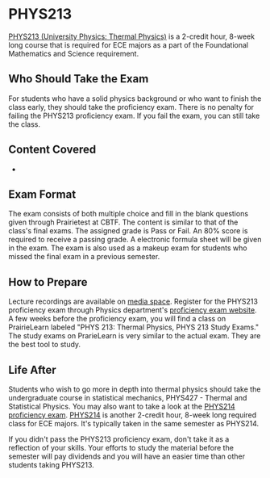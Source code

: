 # PHYS213

[PHYS213 (University Physics: Thermal Physics)](../Course%20Wiki/PHYS%20Course%20Offerings/PHYS213.md) is a 2-credit hour, 8-week long course that is required for ECE majors as a part of the Foundational Mathematics and Science requirement.

## Who Should Take the Exam

For students who have a solid physics background or who want to finish the class early, they should take the proficiency exam. There is no penalty for failing the PHYS213 proficiency exam. If you fail the exam, you can still take the class.

## Content Covered

- 

## Exam Format

The exam consists of both multiple choice and fill in the blank questions given through Prairietest at CBTF. The content is similar to that of the class's final exams. The assigned grade is Pass or Fail. An 80% score is required to receive a passing grade. A electronic formula sheet will be given in the exam. The exam is also used as a makeup exam for students who missed the final exam in a previous semester. 

## How to Prepare

Lecture recordings are available on [media space](https://mediaspace.illinois.edu/channel/Physics+213+Summer+2020/165144651). Register for the PHYS213 proficiency exam through Physics department's [proficiency exam website](https://physics.illinois.edu/academics/courses/proficiency-exams). A few weeks before the proficiency exam, you will find a class on PrairieLearn labeled "PHYS 213: Thermal Physics, PHYS 213 Study Exams." The study exams on PrarieLearn is very similar to the actual exam. They are the best tool to study.

## Life After

Students who wish to go more in depth into thermal physics should take the undergraduate course in statistical mechanics, PHYS427 - Thermal and Statistical Physics. You may also want to take a look at the [PHYS214 proficiency exam](../Proficiency%20Exams/PHYS214.md). [PHYS214](../Course%20Wiki/PHYS%20Course%20Offerings/PHYS214.md) is another 2-credit hour, 8-week long required class for ECE majors. It's typically taken in the same semester as PHYS214. 

If you didn't pass the PHYS213 proficiency exam, don't take it as a reflection of your skills. Your efforts to study the material before the semester will pay dividends and you will have an easier time than other students taking PHYS213.
